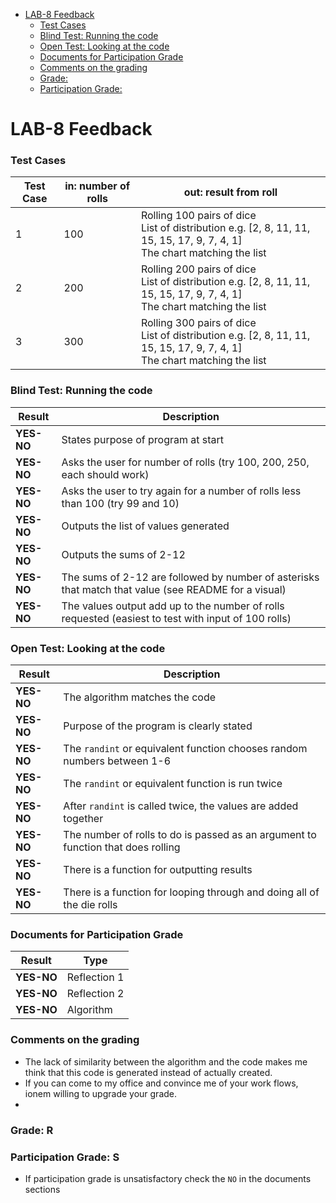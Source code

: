 - [LAB-8 Feedback](#lab-8-feedback)
    - [Test Cases](#test-cases)
    - [Blind Test: Running the code](#blind-test-running-the-code)
    - [Open Test: Looking at the code](#open-test-looking-at-the-code)
    - [Documents for Participation Grade](#documents-for-participation-grade)
    - [Comments on the grading](#comments-on-the-grading)
    - [Grade:](#grade)
    - [Participation Grade:](#participation-grade)

# LAB-8 Feedback

### Test Cases

| Test Case | in: number of rolls   | out: result from roll |
|-----------|-----------------------|----------------|
| 1         | 100                   | Rolling 100 pairs of dice <br> List of distribution e.g. [2, 8, 11, 11, 15, 15, 17, 9, 7, 4, 1] <br> The chart matching the list           |
| 2         | 200                   | Rolling 200 pairs of dice <br> List of distribution e.g. [2, 8, 11, 11, 15, 15, 17, 9, 7, 4, 1] <br> The chart matching the list           |
| 3         | 300                   | Rolling 300 pairs of dice <br> List of distribution e.g. [2, 8, 11, 11, 15, 15, 17, 9, 7, 4, 1] <br> The chart matching the list          |



### Blind Test: Running the code

| Result   | Description                                                                                              |
|----------|----------------------------------------------------------------------------------------------------------|
| **YES-NO** | States purpose of program at start                                      |
| **YES-NO** | Asks the user for number of rolls (try 100, 200, 250, each should work)                                  |
| **YES-NO** | Asks the user to try again for a number of rolls less than 100 (try 99 and 10)                           |
| **YES-NO** | Outputs the list of values generated                                                                     |
| **YES-NO** | Outputs the sums of 2-12                                                                                |
| **YES-NO** | The sums of 2-12 are followed by number of asterisks that match that value (see README for a visual)     |
| **YES-NO** | The values output add up to the number of rolls requested (easiest to test with input of 100 rolls)      |

### Open Test: Looking at the code

| Result   | Description                                                                                              |
|----------|----------------------------------------------------------------------------------------------------------|
| **YES-NO** | The algorithm matches the code                                           |
| **YES-NO** | Purpose of the program is clearly stated |  
| **YES-NO** | The `randint` or equivalent function chooses random numbers between 1-6                                 |
| **YES-NO** | The `randint` or equivalent function is run twice                                                       |
| **YES-NO** | After `randint` is called twice, the values are added together                                          |
| **YES-NO** | The number of rolls to do is passed as an argument to function that does rolling                        |
| **YES-NO** | There is a function for outputting results                                                              |
| **YES-NO** | There is a function for looping through and doing all of the die rolls                                  |


### Documents for Participation Grade

|Result         |Type            |
|---------------|----------------|
|**YES-NO** | Reflection 1   |
|**YES-NO** | Reflection 2   |
|**YES-NO** | Algorithm      |

### Comments on the grading
- The lack of similarity between the algorithm and the code makes me think that this code is generated instead of actually created. 
- If you can come to my office and convince me of your work flows, ionem willing to upgrade your grade. 
- 

### Grade: R

### Participation Grade: S
 - If participation grade is unsatisfactory check the `NO` in the documents sections
